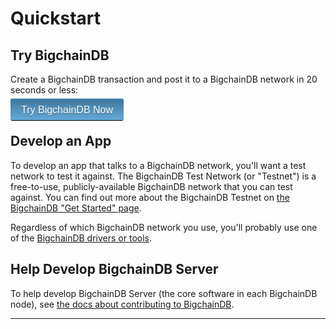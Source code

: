<!---
Copyright BigchainDB GmbH and BigchainDB contributors
SPDX-License-Identifier: (Apache-2.0 AND CC-BY-4.0)
Code is Apache-2.0 and docs are CC-BY-4.0
--->

# Quickstart

<style media="screen" type="text/css">
    .button {
        border-top: 1px solid #96d1f8;
        background: #65a9d7;
        background: -webkit-gradient(linear, left top, left bottom, from(#3e779d), to(#65a9d7));
        background: -webkit-linear-gradient(top, #3e779d, #65a9d7);
        background: -moz-linear-gradient(top, #3e779d, #65a9d7);
        background: -ms-linear-gradient(top, #3e779d, #65a9d7);
        background: -o-linear-gradient(top, #3e779d, #65a9d7);
        padding: 8.5px 17px;
        -webkit-border-radius: 3px;
        -moz-border-radius: 3px;
        border-radius: 3px;
        -webkit-box-shadow: rgba(0,0,0,1) 0 1px 0;
        -moz-box-shadow: rgba(0,0,0,1) 0 1px 0;
        box-shadow: rgba(0,0,0,1) 0 1px 0;
        text-shadow: rgba(0,0,0,.4) 0 1px 0;
        color: white;
        font-size: 16px;
        font-family: Arial, Sans-Serif;
        text-decoration: none;
        vertical-align: middle;
    }
    .button:hover {
        border-top-color: #28597a;
        background: #28597a;
        color: #ccc;
    }
    .button:active {
        border-top-color: #1b435e;
        background: #1b435e;
    }
    a.button:visited {
        color: white
    }
    .buttondiv {
        margin-bottom: 1.5em;
    }
</style>

## Try BigchainDB

Create a BigchainDB transaction and post it to a BigchainDB network in 20 seconds or less:

<div class="buttondiv">
    <a class="button" href="https://www.bigchaindb.com/developers/getstarted/">Try BigchainDB Now</a>
</div>

## Develop an App

To develop an app that talks to a BigchainDB network, you'll want a test network to test it against. The BigchainDB Test Network (or "Testnet") is a free-to-use, publicly-available BigchainDB network that you can test against. You can find out more about the BigchainDB Testnet on [the BigchainDB "Get Started" page](https://www.bigchaindb.com/developers/getstarted/#server).

Regardless of which BigchainDB network you use, you'll probably use one of the [BigchainDB drivers or tools](https://www.bigchaindb.com/getstarted/#drivers).

## Help Develop BigchainDB Server

To help develop BigchainDB Server (the core software in each BigchainDB node), see [the docs about contributing to BigchainDB](https://docs.bigchaindb.com/projects/contributing/en/latest/index.html).

<hr>

<br>
<br>
<br>
<br>
<br>
<br>
<br>
<br>
<br>
<br>
<br>
<br>
